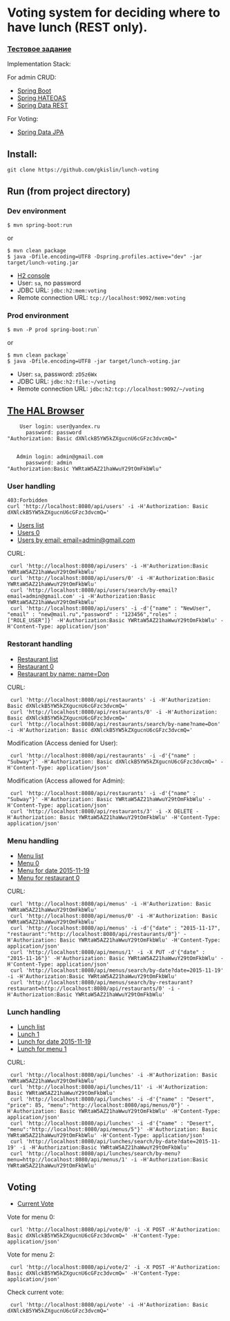 Voting system for deciding where to have lunch (REST only).
==================

### <a href="https://gist.github.com/juozapas/f20b55e4568d7f5c63b1">Тестовое задание</a>

Implementation Stack:

For admin CRUD:
- <a href="http://projects.spring.io/spring-boot/">Spring Boot</a>
- <a href="http://projects.spring.io/spring-hateoas/">Spring HATEOAS</a>
- <a href="http://projects.spring.io/spring-data-rest/">Spring Data REST</a>

For Voting:
- <a href="http://projects.spring.io/spring-data-jpa/">Spring Data JPA</a>

## Install:

    git clone https://github.com/gkislin/lunch-voting

## Run (from project directory)

### Dev environment

    $ mvn spring-boot:run

or

    $ mvn clean package
    $ java -Dfile.encoding=UTF8 -Dspring.profiles.active="dev" -jar target/lunch-voting.jar

- <a href="http://localhost:8082/">H2 console</a>
- User: `sa`, no password
- JDBC URL: `jdbc:h2:mem:voting`
- Remote connection URL: `tcp://localhost:9092/mem:voting`

### Prod environment

    $ mvn -P prod spring-boot:run`

or

    $ mvn clean package`
    $ java -Dfile.encoding=UTF8 -jar target/lunch-voting.jar

- User: `sa`, password: `zD5z6Wx`
- JDBC URL: `jdbc:h2:file:~/voting`
- Remote connection URL: `jdbc:h2:tcp://localhost:9092/~/voting`

## <a href="http://localhost:8080/api">The HAL Browser</a>

        User login: user@yandex.ru
          password: password
    "Authorization: Basic dXNlckB5YW5kZXgucnU6cGFzc3dvcmQ="


       Admin login: admin@gmail.com
          password: admin
    "Authorization:Basic YWRtaW5AZ21haWwuY29tOmFkbWlu"

### User handling

    403:Forbidden
    curl 'http://localhost:8080/api/users' -i -H'Authorization: Basic dXNlckB5YW5kZXgucnU6cGFzc3dvcmQ='

- <a href="http://localhost:8080/api/users">Users list</a>
- <a href="http://localhost:8080/api/users/0">Users 0</a>
- <a href="http://localhost:8080/api/users/search/by-email?email=admin@gmail.com">Users by email: email=admin@gmail.com</a>

CURL:

     curl 'http://localhost:8080/api/users' -i -H'Authorization:Basic YWRtaW5AZ21haWwuY29tOmFkbWlu'
     curl 'http://localhost:8080/api/users/0' -i -H'Authorization:Basic YWRtaW5AZ21haWwuY29tOmFkbWlu'
     curl 'http://localhost:8080/api/users/search/by-email?email=admin@gmail.com' -i -H'Authorization:Basic YWRtaW5AZ21haWwuY29tOmFkbWlu'
     curl 'http://localhost:8080/api/users' -i -d'{"name" : "NewUser", "email" : "new@mail.ru","password" : "123456","roles" : ["ROLE_USER"]}' -H'Authorization:Basic YWRtaW5AZ21haWwuY29tOmFkbWlu' -H'Content-Type: application/json'

### Restorant handling

- <a href="http://localhost:8080/api/restaurants">Restaurant list</a>
- <a href="http://localhost:8080/api/restaurants/0">Restaurant 0</a>
- <a href="http://localhost:8080/api/restaurants/search/by-name?name=Don">Restaurant by name: name=Don</a>

CURL:

     curl 'http://localhost:8080/api/restaurants' -i -H'Authorization: Basic dXNlckB5YW5kZXgucnU6cGFzc3dvcmQ='
     curl 'http://localhost:8080/api/restaurants/0' -i -H'Authorization: Basic dXNlckB5YW5kZXgucnU6cGFzc3dvcmQ='
     curl 'http://localhost:8080/api/restaurants/search/by-name?name=Don' -i -H'Authorization: Basic dXNlckB5YW5kZXgucnU6cGFzc3dvcmQ='

Modification (Access denied for User):

     curl 'http://localhost:8080/api/restaurants' -i -d'{"name" : "Subway"}' -H'Authorization: Basic dXNlckB5YW5kZXgucnU6cGFzc3dvcmQ=' -H'Content-Type: application/json'

Modification (Access allowed for Admin):

     curl 'http://localhost:8080/api/restaurants' -i -d'{"name" : "Subway"}' -H'Authorization: Basic YWRtaW5AZ21haWwuY29tOmFkbWlu' -H'Content-Type: application/json'
     curl 'http://localhost:8080/api/restaurants/3' -i -X DELETE -H'Authorization: Basic YWRtaW5AZ21haWwuY29tOmFkbWlu' -H'Content-Type: application/json'

### Menu handling

- <a href="http://localhost:8080/api/menus">Menu list</a>
- <a href="http://localhost:8080/api/menus/0">Menu 0</a>
- <a href="http://localhost:8080/api/menus/search/by-date?date=2015-11-19">Menu for date 2015-11-19</a>
- <a href="http://localhost:8080/api/menus/search/by-restaurant?restaurant=http://localhost:8080/api/restaurants/0">Menu for restaurant 0</a>

CURL:

     curl 'http://localhost:8080/api/menus' -i -H'Authorization: Basic YWRtaW5AZ21haWwuY29tOmFkbWlu'
     curl 'http://localhost:8080/api/menus/0' -i -H'Authorization: Basic YWRtaW5AZ21haWwuY29tOmFkbWlu'
     curl 'http://localhost:8080/api/menus' -i -d'{"date" : "2015-11-17", "restaurant":"http://localhost:8080/api/restaurants/0"}' -H'Authorization: Basic YWRtaW5AZ21haWwuY29tOmFkbWlu' -H'Content-Type: application/json'
     curl 'http://localhost:8080/api/menus/1' -i -X PUT -d'{"date" : "2015-11-16"}' -H'Authorization: Basic YWRtaW5AZ21haWwuY29tOmFkbWlu' -H'Content-Type: application/json'
     curl 'http://localhost:8080/api/menus/search/by-date?date=2015-11-19' -i -H'Authorization:Basic YWRtaW5AZ21haWwuY29tOmFkbWlu'
     curl 'http://localhost:8080/api/menus/search/by-restaurant?restaurant=http://localhost:8080/api/restaurants/0' -i -H'Authorization:Basic YWRtaW5AZ21haWwuY29tOmFkbWlu'

### Lunch handling
- <a href="http://localhost:8080/api/lunches">Lunch list</a>
- <a href="http://localhost:8080/api/lunches/1">Lunch 1</a>
- <a href="http://localhost:8080/api/lunches/search/by-date?date=2015-11-19">Lunch for date 2015-11-19</a>
- <a href="http://localhost:8080/api/lunches/search/by-menu?menu=http://localhost:8080/api/menus/1">Lunch for menu 1</a>

CURL:

     curl 'http://localhost:8080/api/lunches' -i -H'Authorization: Basic YWRtaW5AZ21haWwuY29tOmFkbWlu'
     curl 'http://localhost:8080/api/lunches/11' -i -H'Authorization: Basic YWRtaW5AZ21haWwuY29tOmFkbWlu'
     curl 'http://localhost:8080/api/lunches' -i -d'{"name" : "Desert", "price": 85, "menu":"http://localhost:8080/api/menus/0"}' -H'Authorization: Basic YWRtaW5AZ21haWwuY29tOmFkbWlu' -H'Content-Type: application/json'
     curl 'http://localhost:8080/api/lunches' -i -d'{"name" : "Desert", "menu":"http://localhost:8080/api/menus/5"}' -H'Authorization: Basic YWRtaW5AZ21haWwuY29tOmFkbWlu' -H'Content-Type: application/json'
     curl 'http://localhost:8080/api/lunches/search/by-date?date=2015-11-19' -i -H'Authorization:Basic YWRtaW5AZ21haWwuY29tOmFkbWlu'
     curl 'http://localhost:8080/api/lunches/search/by-menu?menu=http://localhost:8080/api/menus/1' -i -H'Authorization:Basic YWRtaW5AZ21haWwuY29tOmFkbWlu'

## Voting
- <a href="http://localhost:8080/api/vote">Current Vote</a>

Vote for menu 0: 

     curl 'http://localhost:8080/api/vote/0' -i -X POST -H'Authorization: Basic dXNlckB5YW5kZXgucnU6cGFzc3dvcmQ=' -H'Content-Type: application/json'
Vote for menu 2: 

     curl 'http://localhost:8080/api/vote/2' -i -X POST -H'Authorization: Basic dXNlckB5YW5kZXgucnU6cGFzc3dvcmQ=' -H'Content-Type: application/json'
     
Check current vote:

     curl 'http://localhost:8080/api/vote' -i -H'Authorization: Basic dXNlckB5YW5kZXgucnU6cGFzc3dvcmQ='
